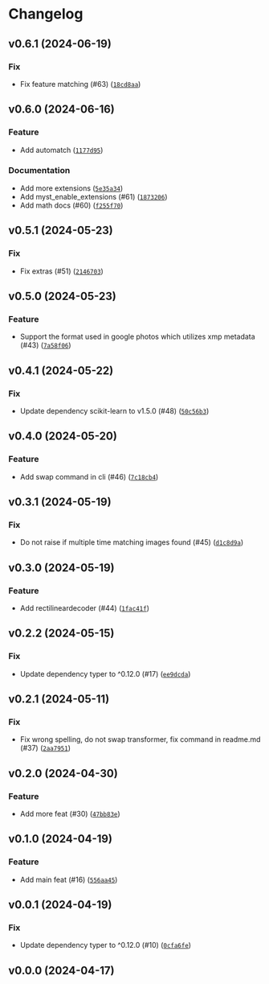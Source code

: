 # Changelog

## v0.6.1 (2024-06-19)

### Fix

- Fix feature matching (#63) ([`18cd8aa`](https://github.com/34j/vr180-convert/commit/18cd8aa11afbd5b9bd09c329aa6ea736d5271980))

## v0.6.0 (2024-06-16)

### Feature

- Add automatch ([`1177d95`](https://github.com/34j/vr180-convert/commit/1177d956a65b8a56a3ac9dbef10ef546f2740ec0))

### Documentation

- Add more extensions ([`5e35a34`](https://github.com/34j/vr180-convert/commit/5e35a34c8092918c861e5577dd45d7281408b683))
- Add myst_enable_extensions (#61) ([`1873206`](https://github.com/34j/vr180-convert/commit/1873206dc6bfc1f09f54b25a17d1af318d2a2e80))
- Add math docs (#60) ([`f255f70`](https://github.com/34j/vr180-convert/commit/f255f70cecfdce110bc1729587bfa3688cc8d551))

## v0.5.1 (2024-05-23)

### Fix

- Fix extras (#51) ([`2146703`](https://github.com/34j/vr180-convert/commit/21467032ef59da0a066523d4e00085f0b22902e8))

## v0.5.0 (2024-05-23)

### Feature

- Support the format used in google photos which utilizes xmp metadata (#43) ([`7a58f06`](https://github.com/34j/vr180-convert/commit/7a58f06df3fd71bea6de204c028c54d9e0a795bd))

## v0.4.1 (2024-05-22)

### Fix

- Update dependency scikit-learn to v1.5.0 (#48) ([`50c56b3`](https://github.com/34j/vr180-convert/commit/50c56b37d1f1392d2d03fcb61deb2521978bd652))

## v0.4.0 (2024-05-20)

### Feature

- Add swap command in cli (#46) ([`7c18cb4`](https://github.com/34j/vr180-convert/commit/7c18cb44396ab4af996f9e196afa3bf950c4a955))

## v0.3.1 (2024-05-19)

### Fix

- Do not raise if multiple time matching images found (#45) ([`d1c8d9a`](https://github.com/34j/vr180-convert/commit/d1c8d9ae407279778517394a04a0acaa8fa1a486))

## v0.3.0 (2024-05-19)

### Feature

- Add rectilineardecoder (#44) ([`1fac41f`](https://github.com/34j/vr180-convert/commit/1fac41f4235e7354753cd6fd9a59e5bafe942ffc))

## v0.2.2 (2024-05-15)

### Fix

- Update dependency typer to ^0.12.0 (#17) ([`ee9dcda`](https://github.com/34j/vr180-convert/commit/ee9dcda44345213f34a8bd61a59b9a13be37aaf7))

## v0.2.1 (2024-05-11)

### Fix

- Fix wrong spelling, do not swap transformer, fix command in readme.md (#37) ([`2aa7951`](https://github.com/34j/vr180-convert/commit/2aa79515a49a39a4b7cf34f7cbd71b5f72902175))

## v0.2.0 (2024-04-30)

### Feature

- Add more feat (#30) ([`47bb83e`](https://github.com/34j/vr180-convert/commit/47bb83eb3ff737f6637ca0cea5ecf158c5f4d46c))

## v0.1.0 (2024-04-19)

### Feature

- Add main feat (#16) ([`556aa45`](https://github.com/34j/vr180-convert/commit/556aa451237945965134be49da3382b264e38c40))

## v0.0.1 (2024-04-19)

### Fix

- Update dependency typer to ^0.12.0 (#10) ([`0cfa6fe`](https://github.com/34j/vr180-convert/commit/0cfa6fe9ce1c96bb31568cf033133b3c0ec7b0a5))

## v0.0.0 (2024-04-17)
